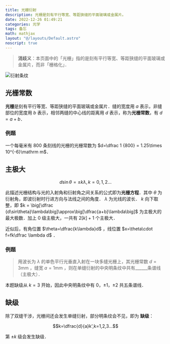 ```yaml
---
title: 光栅衍射
description: 光栅是刻有平行等宽、等距狭缝的平面玻璃或金属片。
date: 2022-12-26 01:49:21
categories: 光学
tags: 备忘
math: mathjax
layout: "@/layouts/Default.astro"
noscript: true
---
```


> <i class="fa-solid fa-arrows-turn-to-dots"></i> **消歧义**：本页面中的「光栅」指的是刻有平行等宽、等距狭缝的平面玻璃或金属片，而非「栅格化」．

![衍射条纹](https://upload.wikimedia.org/wikipedia/commons/d/da/Density_plot_of_diffraction_grating.jpg)

## 光栅常数

**光栅**是刻有平行等宽、等距狭缝的平面玻璃或金属片．缝的宽度用 $a$ 表示，非缝部位的宽度用 $b$ 表示，相邻两缝的中心线的距离用 $d$ 表示，称为**光栅常数**，有 $d=a+b$．

### 例题

一个每毫米有 $800$ 条刻线的光栅的光栅常数为 $d=\dfrac 1 {800} = 1.25\times 10^{-6}\mathrm m$．

## 主极大

$$d\sin \theta=\pm k\lambda, k=0,1,2…$$

此描述光栅结构与光的入射角和衍射角之间关系的公式即为**光栅方程**．其中 $\theta$ 为衍射角，即波衍射时行进方向与法线之间的角度． $\lambda$ 为光线的波长． $k$ 向下取整，即 $k = \big[\dfrac {d\sin\theta}\lambda\big]\approx\big[\dfrac{a+b}\lambda\big]$ 为主极大的最大极数．加上 0 级主极大，一共有 $2[k]+1$ 个主极大．

近似后，有角位置 $\theta=\dfrac{k\lambda}d$ ，线位置 $x=\theta\cdot f=fk\dfrac \lambda d$ ．

### 例题

> 用波长为 $\lambda$ 的单色平行光垂直入射在一块多缝光栅上，其光栅常数 $d = 3 \mathrm{mm}$ ，缝宽 $a = 1 \mathrm{mm}$ ，则在单缝衍射的中央明条纹中共有______条谱线（主极大）．

本题缺级从 $k=3$ 开始，因此中央明条纹中有 $0$，$±1$，$±2$ 共五条谱线．

## 缺级

除了双缝干涉，光栅间还会发生单缝衍射，部分明条纹会不见，即为 **缺级**：

$$k=\dfrac{d}{a}k',k=1,2,3…$$

第 $\pm k$ 级会发生缺级．